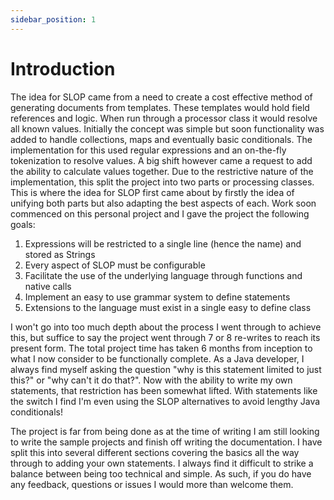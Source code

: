 ```yaml
---
sidebar_position: 1
---
```


# Introduction
The idea for SLOP came from a need to create a cost effective method of generating documents from templates. These 
templates would hold field references and logic. When run through a processor class it would resolve all known values. 
Initially the concept was simple but soon functionality was added to handle collections, maps and eventually basic 
conditionals. The implementation for this used regular expressions and an on-the-fly tokenization to resolve values. 
A big shift however came a request to add the ability to calculate values together. Due to the restrictive nature of 
the implementation, this split the project into two parts or processing classes. This is where the idea for SLOP first 
came about by firstly the idea of unifying both parts but also adapting the best aspects of each. Work soon commenced 
on this personal project and I gave the project the following goals:
1. Expressions will be restricted to a single line (hence the name) and stored as Strings
2. Every aspect of SLOP must be configurable
3. Facilitate the use of the underlying language through functions and native calls
4. Implement an easy to use grammar system to define statements
5. Extensions to the language must exist in a single easy to define class

I won't go into too much depth about the process I went through to achieve this, but suffice to say the project went
through 7 or 8 re-writes to reach its present form. The total project time has taken 6 months from inception to what 
I now consider to be functionally complete. As a Java developer, I always find myself asking the question "why is 
this statement limited to just this?" or "why can't it do that?". Now with the ability to write my own statements, 
that restriction has been somewhat lifted. With statements like the switch I find I'm even using the SLOP alternatives 
to avoid lengthy Java conditionals!

The project is far from being done as at the time of writing I am still looking to write the sample projects and
finish off writing the documentation. I have split this into several different sections covering the basics all the 
way through to adding your own statements. I always find it difficult to strike a balance between being too technical 
and simple. As such, if you do have any feedback, questions or issues I would more than welcome them.